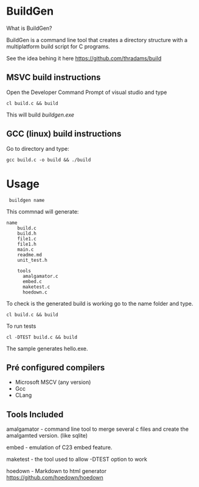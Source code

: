 # BuildGen

What is BuildGen?

BuildGen is a command line tool that creates a directory structure with a 
multiplatform build script for C programs. 

See the idea behing it here https://github.com/thradams/build

## MSVC build instructions
Open the Developer Command Prompt of visual studio and type

```
cl build.c && build
```

This will build *buildgen.exe*


## GCC (linux) build instructions
Go to directory and type:

```
gcc build.c -o build && ./build
```


# Usage

```
 buildgen name
```

This commnad will generate:

```
name
	build.c
	build.h
	file1.c
	file1.h
	main.c
	readme.md
	unit_test.h

	tools
	  amalgamator.c
	  embed.c
	  maketest.c
	  hoedown.c	
```

To check is the generated build is working go to the name folder and type.

```
cl build.c && build
```

To run tests

```
cl -DTEST build.c && build
```

The sample generates hello.exe.


## Pré configured compilers 

 * Microsoft MSCV (any version)
 * Gcc
 * CLang
  
## Tools Included

amalgamator - command line tool to merge several c files
              and create the amalgamted version. (like sqlite)

embed - emulation of C23 embed feature.

maketest - the tool used to allow -DTEST option to work

hoedown - Markdown to html generator https://github.com/hoedown/hoedown

